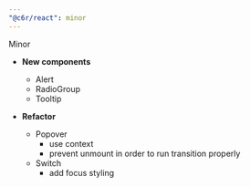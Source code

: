 ```yaml
---
"@c6r/react": minor
---
```


Minor

- **New components**

  - Alert
  - RadioGroup
  - Tooltip

- **Refactor**
  - Popover
    - use context
    - prevent unmount in order to run transition properly
  - Switch
    - add focus styling
